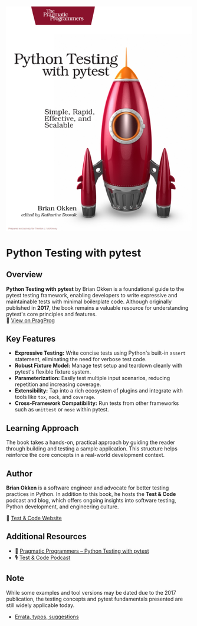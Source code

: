 ![book cover](Python_Testing_with_pytest.png)

# Python Testing with pytest

## Overview

**Python Testing with pytest** by Brian Okken is a foundational guide to the pytest testing framework, enabling developers to write expressive and maintainable tests with minimal boilerplate code. Although originally published in **2017**, the book remains a valuable resource for understanding pytest's core principles and features.  
📘 [View on PragProg](https://pragprog.com/titles/bopytest/python-testing-with-pytest/?utm_source=chatgpt.com)

## Key Features

- **Expressive Testing:** Write concise tests using Python's built-in `assert` statement, eliminating the need for verbose test code.
- **Robust Fixture Model:** Manage test setup and teardown cleanly with pytest's flexible fixture system.
- **Parameterization:** Easily test multiple input scenarios, reducing repetition and increasing coverage.
- **Extensibility:** Tap into a rich ecosystem of plugins and integrate with tools like `tox`, `mock`, and `coverage`.
- **Cross-Framework Compatibility:** Run tests from other frameworks such as `unittest` or `nose` within pytest.

## Learning Approach

The book takes a hands-on, practical approach by guiding the reader through building and testing a sample application. This structure helps reinforce the core concepts in a real-world development context.

## Author

**Brian Okken** is a software engineer and advocate for better testing practices in Python. In addition to this book, he hosts the **Test & Code** podcast and blog, which offers ongoing insights into software testing, Python development, and engineering culture.

🔗 [Test & Code Website](https://testandcode.com/)

## Additional Resources

- 📖 [Pragmatic Programmers – Python Testing with pytest](https://pragprog.com/titles/bopytest/python-testing-with-pytest/?utm_source=chatgpt.com)
- 🎙️ [Test & Code Podcast](https://testandcode.com/)

## Note

While some examples and tool versions may be dated due to the 2017 publication, the testing concepts and pytest fundamentals presented are still widely applicable today.
- [Errata, typos, suggestions](Errata)
